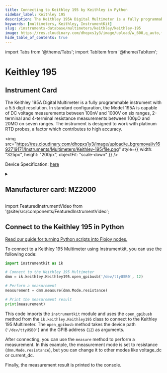 ```yaml
---
title: Connecting to Keithley 195 by Keithley in Python
sidebar_label: Keithley 195
description: The Keithley 195A Digital Multimeter is a fully programmable instrument with a 5.5 digit resolution. In standard configuration, the Model 195A is capable of DC voltage measurements between 100nV and 1000V on six ranges, 2-terminal and 4-terminal resistance measurements between 100µO and 20MO on seven ranges. The instrument is designed to work with platinum RTD probes, a factor which contributes to high accuracy.
keywords: [multimeters, Keithley, InstrumentKit]
slug: /instruments-database/multimeters/keithley/keithley-195
image: https://res.cloudinary.com/dhopxs1y3/image/upload/w_600,q_auto,f_auto/e_bgremoval/v1692719171/Instruments/Multimeters/Keithley-195/file.jpg
hide_table_of_contents: true
---
```


import Tabs from '@theme/Tabs';
import TabItem from '@theme/TabItem';

# Keithley 195

## Instrument Card

<div className="flex">

<div>

The Keithley 195A Digital Multimeter is a fully programmable instrument with a 5.5 digit resolution. In standard configuration, the Model 195A is capable of DC voltage measurements between 100nV and 1000V on six ranges, 2-terminal and 4-terminal resistance measurements between 100µO and 20MO on seven ranges. The instrument is designed to work with platinum RTD probes, a factor which contributes to high accuracy.

</div>

<img src="https://res.cloudinary.com/dhopxs1y3/image/upload/e_bgremoval/v1692719171/Instruments/Multimeters/Keithley-195/file.png" style={{ width: "325px", height: "200px", objectFit: "scale-down" }} />

</div>

<div className="flex text-center">

<p>Device Specification: <a target="\_blank" href="http://chrisgrossman.com/manuals/keithley/KEITHLEY-195A-Datasheet.pdf">here</a></p>

</div>

<details style={{ marginTop: "15px"}}>
<summary><h2>Manufacturer card: MZ2000</h2></summary>

<img src="https://res.cloudinary.com/dhopxs1y3/image/upload/v1692806202/Instruments/Vendor%20Logos/Keithley.png" style={{ width: "100%", height: "170px",objectFit: "scale-down" }} />

Keithley Instruments is a measurement and instrument company headquartered in Solon, Ohio, that develops, manufactures, markets, and sells data acquisition products, as well as complete systems for high-volume production and assembly testing.

<ul>
  <li>Headquarters: Cleveland, Ohio, United States</li>
  <li>Yearly Revenue (millions, USD): 110.6</li>
  <li>Vendor Website: <a href="https://www.tek.com/en">here</a></li>
</ul>
</details>

import FeaturedInstrumentVideo from '@site/src/components/FeaturedInstrumentVideo';

<FeaturedInstrumentVideo category='WIDGET2000' manufacturer='MZ2000'></FeaturedInstrumentVideo>


## Connect to the Keithley 195 in Python

[Read our guide for turning Python scripts into Flojoy nodes.](https://docs.flojoy.ai/custom-nodes/creating-custom-node/)
<Tabs>

<TabItem value="Flojoy" label="Flojoy" className="flojoy-instrument-tabs">

<NodeCardCollection category='WIDGET2000' manufacturer='MZ2000'></NodeCardCollection>

</TabItem>
<TabItem value="InstrumentKit" label="InstrumentKit">

To connect to a Keithley 195 Multimeter using Instrumentkit, you can use the following code:

```python
import instrumentkit as ik

# Connect to the Keithley 195 Multimeter
dmm = ik.keithley.Keithley195.open_gpibusb('/dev/ttyUSB0', 12)

# Perform a measurement
measurement = dmm.measure(dmm.Mode.resistance)

# Print the measurement result
print(measurement)
```

This code imports the `instrumentkit` module and uses the `open_gpibusb` method from the `ik.keithley.Keithley195` class to connect to the Keithley 195 Multimeter. The `open_gpibusb` method takes the device path (`'/dev/ttyUSB0'`) and the GPIB address (`12`) as arguments.

After connecting, you can use the `measure` method to perform a measurement. In this example, the measurement mode is set to resistance (`dmm.Mode.resistance`), but you can change it to other modes like voltage_dc or current_dc.

Finally, the measurement result is printed to the console.

</TabItem>
</Tabs>